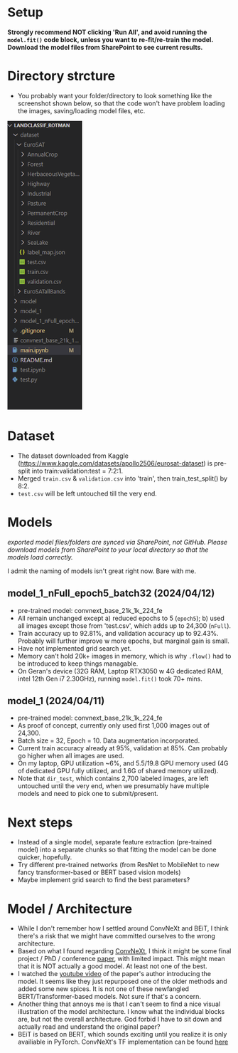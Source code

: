 # Setup
**Strongly recommend NOT clicking 'Run All', and avoid running the `model.fit()` code block, unless you want to re-fit/re-train the model. Download the model files from SharePoint to see current results.**

# Directory strcture
- You probably want your folder/directory to look something like the screenshot shown below, so that the code won't have problem loading the images, saving/loading model files, etc. 

![folder structure image](folder_structure.png)

# Dataset
- The dataset downloaded from Kaggle (https://www.kaggle.com/datasets/apollo2506/eurosat-dataset) is pre-split into train:validation:test = 7:2:1. 
- Merged `train.csv` & `validation.csv` into 'train', then train_test_split() by 8:2. 
- `test.csv` will be left untouched till the very end. 

# Models
*exported model files/folders are synced via SharePoint, not GitHub. Please download models from SharePoint to your local directory so that the models load correctly.*

I admit the naming of models isn't great right now. Bare with me. 

## model_1_nFull_epoch5_batch32 (2024/04/12)
- pre-trained model: convnext_base_21k_1k_224_fe
- All remain unchanged except a) reduced epochs to 5 (`epoch5`); b) used all images except those from 'test.csv', which adds up to 24,300 (`nFull`). 
- Train accuracy up to 92.81%, and validation accuracy up to 92.43%. Probably will further improve w more epochs, but marginal gain is small.  
- Have not implemented grid search yet. 
- Memory can't hold 20k+ images in memory, which is why `.flow()` had to be introduced to keep things managable. 
- On Geran's device (32G RAM, Laptop RTX3050 w 4G dedicated RAM, intel 12th Gen i7 2.30GHz), running `model.fit()` took 70+ mins. 

## model_1 (2024/04/11)
- pre-trained model: convnext_base_21k_1k_224_fe
- As proof of concept, currently only used first 1,000 images out of 24,300. 
- Batch size = 32, Epoch = 10. Data augmentation incorporated. 
- Current train accuracy already at 95%, validation at 85%. Can probably go higher when all images are used. 
- On my laptop, GPU utilization ~6%, and 5.5/19.8 GPU memory used (4G of dedicated GPU fully utilized, and 1.6G of shared memory utilized). 
- Note that `dir_test`, which contains 2,700 labeled images, are left untouched until the very end, when we presumably have multiple models and need to pick one to submit/present. 

# Next steps
- Instead of a single model, separate feature extraction (pre-trained model) into a separate chunks so that fitting the model can be done quicker, hopefully. 
- Try different pre-trained networks (from ResNet to MobileNet to new fancy transformer-based or BERT based vision models)
- Maybe implement grid search to find the best parameters?


# Model / Architecture
- While I don't remember how I settled around ConvNeXt and BEiT, I think there's a risk that we might have committed ourselves to the wrong architecture.
- Based on what I found regarding [ConvNeXt](https://tfhub.dev/sayakpaul/collections/convnext/1), I think it might be some final project / PhD / conference [paper](https://arxiv.org/pdf/2201.03545.pdf), with limited impact. This might mean that it is NOT actually a good model. At least not one of the best. 
- I watched the [youtube video](https://www.youtube.com/watch?v=QzCjXqFnWPE) of the paper's author introducing the model. It seems like they just repurposed one of the older methods and added some new spices. It is not one of these newfangled BERT/Transformer-based models. Not sure if that's a concern. 
- Another thing that annoys me is that I can't seem to find a nice visual illustration of the model architecture. I know what the individual blocks are, but not the overall architecture. God forbid I have to sit down and actually read and understand the original paper? 
- BEiT is based on BERT, which sounds exciting until you realize it is only availiable in PyTorch. ConvNeXt's TF implementation can be found [here](https://github.com/sayakpaul/ConvNeXt-TF)
